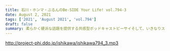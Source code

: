 ```yaml
---
title: 石川・ホンマ・ぶるんのBe-SIDE Your Life! vol.794-3
date: August 2, 2021
tags: ['2021', 'August 2021', 'vol.794']
draft: false
summary: 柔らかく硬派な話題を提供する共感型ポッドキャストビーサイそして、いきなりスカイプ！
---
```


http://project-phi.ddo.jp/ishikawa/ishikawa794_3.mp3
